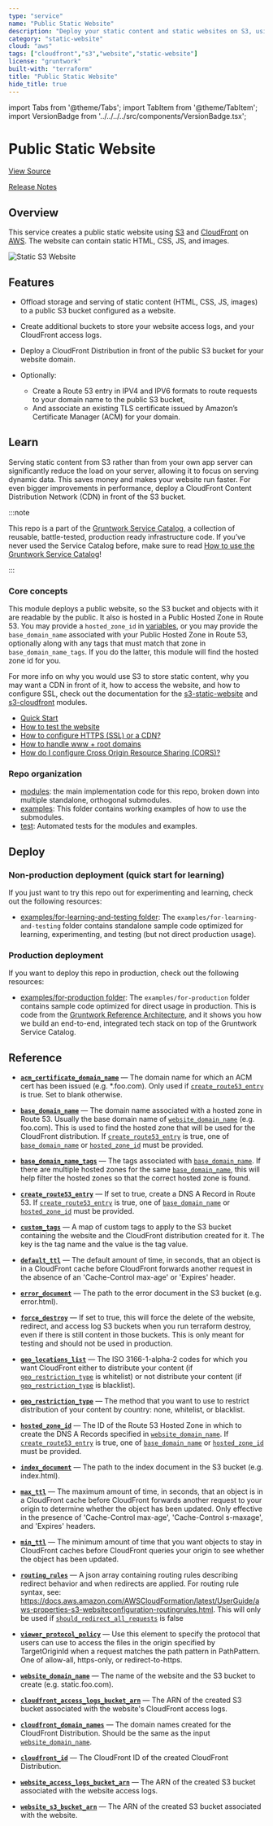 ```yaml
---
type: "service"
name: "Public Static Website"
description: "Deploy your static content and static websites on S3, using a CloudFront CDN. Supports bucket versioning, redirects, and access logging."
category: "static-website"
cloud: "aws"
tags: ["cloudfront","s3","website","static-website"]
license: "gruntwork"
built-with: "terraform"
title: "Public Static Website"
hide_title: true
---
```


import Tabs from '@theme/Tabs';
import TabItem from '@theme/TabItem';
import VersionBadge from '../../../../src/components/VersionBadge.tsx';

<VersionBadge version="0.80.2" lastModifiedVersion="0.65.4"/>

# Public Static Website


<a href="https://github.com/gruntwork-io/terraform-aws-service-catalog/tree/eak12913-patch-1/modules/services/public-static-website" className="link-button">View Source</a>

<a href="https://github.com/gruntwork-io/terraform-aws-service-catalog/releases?q=services%2Fpublic-static-website" className="link-button" title="Release notes for only the service catalog versions which impacted this service.">Release Notes</a>

## Overview

This service creates a public static website using [S3](https://docs.aws.amazon.com/s3/index.html) and
[CloudFront](https://docs.aws.amazon.com/cloudfront/index.html) on [AWS](https://aws.amazon.com). The website can
contain static HTML, CSS, JS, and images.

![Static S3 Website](/img/reference/services/app-orchestration/s3-architecture.png)

## Features

*   Offload storage and serving of static content (HTML, CSS, JS, images) to a public S3 bucket configured as a website.
*   Create additional buckets to store your website access logs, and your CloudFront access logs.
*   Deploy a CloudFront Distribution in front of the public S3 bucket for your website domain.
*   Optionally:

    *   Create a Route 53 entry in IPV4 and IPV6 formats to route requests to your domain name to the public S3 bucket,
    *   And associate an existing TLS certificate issued by Amazon’s Certificate Manager (ACM) for your domain.

## Learn

Serving static content from S3 rather than from your own app server can significantly reduce the load on your server,
allowing it to focus on serving dynamic data. This saves money and makes your website run faster. For even bigger
improvements in performance, deploy a CloudFront Content Distribution Network (CDN) in front of the S3 bucket.

:::note

This repo is a part of the [Gruntwork Service Catalog](https://github.com/gruntwork-io/terraform-aws-service-catalog/),
a collection of reusable, battle-tested, production ready infrastructure code.
If you’ve never used the Service Catalog before, make sure to read
[How to use the Gruntwork Service Catalog](https://docs.gruntwork.io/reference/services/intro/overview)!

:::

### Core concepts

This module deploys a public website, so the S3 bucket and objects with it are readable by the public. It also is
hosted in a Public Hosted Zone in Route 53. You may provide a `hosted_zone_id` in [variables](https://github.com/gruntwork-io/terraform-aws-service-catalog/tree/eak12913-patch-1/modules/services/public-static-website/variables.tf),
or you may provide the `base_domain_name` associated with your Public Hosted Zone in Route 53, optionally along with
any tags that must match that zone in `base_domain_name_tags`. If you do the latter, this module will find the hosted
zone id for you.

For more info on why you would use S3 to store static content, why you may want a CDN in front of it, how to access the
website, and how to configure SSL, check out the documentation for the
[s3-static-website](https://github.com/gruntwork-io/terraform-aws-static-assets/tree/master/modules/s3-static-website)
and [s3-cloudfront](https://github.com/gruntwork-io/terraform-aws-static-assets/tree/master/modules/s3-cloudfront)
modules.

*   [Quick Start](https://github.com/gruntwork-io/terraform-aws-service-catalog/tree/eak12913-patch-1/modules/services/public-static-website/core-concepts.md#quick-start)
*   [How to test the website](https://github.com/gruntwork-io/terraform-aws-static-assets/blob/master/modules/s3-static-website/core-concepts.md#how-to-test-the-website)
*   [How to configure HTTPS (SSL) or a CDN?](https://github.com/gruntwork-io/terraform-aws-service-catalog/tree/eak12913-patch-1/modules/services/public-static-website/core-concepts.md#how-to-configure-https-ssl-or-a-cdn)
*   [How to handle www + root domains](https://github.com/gruntwork-io/terraform-aws-static-assets/blob/master/modules/s3-static-website/core-concepts.md#how-do-i-handle-www—root-domains)
*   [How do I configure Cross Origin Resource Sharing (CORS)?](https://github.com/gruntwork-io/terraform-aws-static-assets/blob/master/modules/s3-static-website/core-concepts.md#how-do-i-configure-cross-origin-resource-sharing-cors)

### Repo organization

*   [modules](https://github.com/gruntwork-io/terraform-aws-service-catalog/tree/eak12913-patch-1/modules): the main implementation code for this repo, broken down into multiple standalone, orthogonal submodules.
*   [examples](https://github.com/gruntwork-io/terraform-aws-service-catalog/tree/eak12913-patch-1/examples): This folder contains working examples of how to use the submodules.
*   [test](https://github.com/gruntwork-io/terraform-aws-service-catalog/tree/eak12913-patch-1/test): Automated tests for the modules and examples.

## Deploy

### Non-production deployment (quick start for learning)

If you just want to try this repo out for experimenting and learning, check out the following resources:

*   [examples/for-learning-and-testing folder](https://github.com/gruntwork-io/terraform-aws-service-catalog/tree/eak12913-patch-1/examples/for-learning-and-testing): The
    `examples/for-learning-and-testing` folder contains standalone sample code optimized for learning, experimenting, and
    testing (but not direct production usage).

### Production deployment

If you want to deploy this repo in production, check out the following resources:

*   [examples/for-production folder](https://github.com/gruntwork-io/terraform-aws-service-catalog/tree/eak12913-patch-1/examples/for-learning-and-testing/services/public-static-website/example-website):
    The `examples/for-production` folder contains sample code optimized for direct usage in production. This is code from
    the [Gruntwork Reference Architecture](https://gruntwork.io/reference-architecture), and it shows you how we build an
    end-to-end, integrated tech stack on top of the Gruntwork Service Catalog.

## Reference

<Tabs>
<TabItem value="inputs" label="Inputs" default>

<a name="acm_certificate_domain_name" className="snap-top"></a>

* [**`acm_certificate_domain_name`**](#acm_certificate_domain_name) &mdash; The domain name for which an ACM cert has been issued (e.g. *.foo.com). Only used if [`create_route53_entry`](#create_route53_entry) is true. Set to blank otherwise.

<a name="base_domain_name" className="snap-top"></a>

* [**`base_domain_name`**](#base_domain_name) &mdash; The domain name associated with a hosted zone in Route 53. Usually the base domain name of [`website_domain_name`](#website_domain_name) (e.g. foo.com). This is used to find the hosted zone that will be used for the CloudFront distribution. If [`create_route53_entry`](#create_route53_entry) is true, one of [`base_domain_name`](#base_domain_name) or [`hosted_zone_id`](#hosted_zone_id) must be provided.

<a name="base_domain_name_tags" className="snap-top"></a>

* [**`base_domain_name_tags`**](#base_domain_name_tags) &mdash; The tags associated with [`base_domain_name`](#base_domain_name). If there are multiple hosted zones for the same [`base_domain_name`](#base_domain_name), this will help filter the hosted zones so that the correct hosted zone is found.

<a name="create_route53_entry" className="snap-top"></a>

* [**`create_route53_entry`**](#create_route53_entry) &mdash; If set to true, create a DNS A Record in Route 53. If [`create_route53_entry`](#create_route53_entry) is true, one of [`base_domain_name`](#base_domain_name) or [`hosted_zone_id`](#hosted_zone_id) must be provided.

<a name="custom_tags" className="snap-top"></a>

* [**`custom_tags`**](#custom_tags) &mdash; A map of custom tags to apply to the S3 bucket containing the website and the CloudFront distribution created for it. The key is the tag name and the value is the tag value.

<a name="default_ttl" className="snap-top"></a>

* [**`default_ttl`**](#default_ttl) &mdash; The default amount of time, in seconds, that an object is in a CloudFront cache before CloudFront forwards another request in the absence of an 'Cache-Control max-age' or 'Expires' header.

<a name="error_document" className="snap-top"></a>

* [**`error_document`**](#error_document) &mdash; The path to the error document in the S3 bucket (e.g. error.html).

<a name="force_destroy" className="snap-top"></a>

* [**`force_destroy`**](#force_destroy) &mdash; If set to true, this will force the delete of the website, redirect, and access log S3 buckets when you run terraform destroy, even if there is still content in those buckets. This is only meant for testing and should not be used in production.

<a name="geo_locations_list" className="snap-top"></a>

* [**`geo_locations_list`**](#geo_locations_list) &mdash; The ISO 3166-1-alpha-2 codes for which you want CloudFront either to distribute your content (if [`geo_restriction_type`](#geo_restriction_type) is whitelist) or not distribute your content (if [`geo_restriction_type`](#geo_restriction_type) is blacklist).

<a name="geo_restriction_type" className="snap-top"></a>

* [**`geo_restriction_type`**](#geo_restriction_type) &mdash; The method that you want to use to restrict distribution of your content by country: none, whitelist, or blacklist.

<a name="hosted_zone_id" className="snap-top"></a>

* [**`hosted_zone_id`**](#hosted_zone_id) &mdash; The ID of the Route 53 Hosted Zone in which to create the DNS A Records specified in [`website_domain_name`](#website_domain_name). If [`create_route53_entry`](#create_route53_entry) is true, one of [`base_domain_name`](#base_domain_name) or [`hosted_zone_id`](#hosted_zone_id) must be provided.

<a name="index_document" className="snap-top"></a>

* [**`index_document`**](#index_document) &mdash; The path to the index document in the S3 bucket (e.g. index.html).

<a name="max_ttl" className="snap-top"></a>

* [**`max_ttl`**](#max_ttl) &mdash; The maximum amount of time, in seconds, that an object is in a CloudFront cache before CloudFront forwards another request to your origin to determine whether the object has been updated. Only effective in the presence of 'Cache-Control max-age', 'Cache-Control s-maxage', and 'Expires' headers.

<a name="min_ttl" className="snap-top"></a>

* [**`min_ttl`**](#min_ttl) &mdash; The minimum amount of time that you want objects to stay in CloudFront caches before CloudFront queries your origin to see whether the object has been updated.

<a name="routing_rules" className="snap-top"></a>

* [**`routing_rules`**](#routing_rules) &mdash; A json array containing routing rules describing redirect behavior and when redirects are applied. For routing rule syntax, see: https://docs.aws.amazon.com/AWSCloudFormation/latest/UserGuide/aws-properties-s3-websiteconfiguration-routingrules.html. This will only be used if [`should_redirect_all_requests`](#should_redirect_all_requests) is false

<a name="viewer_protocol_policy" className="snap-top"></a>

* [**`viewer_protocol_policy`**](#viewer_protocol_policy) &mdash; Use this element to specify the protocol that users can use to access the files in the origin specified by TargetOriginId when a request matches the path pattern in PathPattern. One of allow-all, https-only, or redirect-to-https.

<a name="website_domain_name" className="snap-top"></a>

* [**`website_domain_name`**](#website_domain_name) &mdash; The name of the website and the S3 bucket to create (e.g. static.foo.com).

</TabItem>
<TabItem value="outputs" label="Outputs">

<a name="cloudfront_access_logs_bucket_arn" className="snap-top"></a>

* [**`cloudfront_access_logs_bucket_arn`**](#cloudfront_access_logs_bucket_arn) &mdash; The ARN of the created S3 bucket associated with the website's CloudFront access logs.

<a name="cloudfront_domain_names" className="snap-top"></a>

* [**`cloudfront_domain_names`**](#cloudfront_domain_names) &mdash; The domain names created for the CloudFront Distribution. Should be the same as the input [`website_domain_name`](#website_domain_name).

<a name="cloudfront_id" className="snap-top"></a>

* [**`cloudfront_id`**](#cloudfront_id) &mdash; The CloudFront ID of the created CloudFront Distribution.

<a name="website_access_logs_bucket_arn" className="snap-top"></a>

* [**`website_access_logs_bucket_arn`**](#website_access_logs_bucket_arn) &mdash; The ARN of the created S3 bucket associated with the website access logs.

<a name="website_s3_bucket_arn" className="snap-top"></a>

* [**`website_s3_bucket_arn`**](#website_s3_bucket_arn) &mdash; The ARN of the created S3 bucket associated with the website.

</TabItem>
</Tabs>


<!-- ##DOCS-SOURCER-START
{"sourcePlugin":"service-catalog-api","hash":"dfeb5dda8c62317e0bafa9fba9bb7fa7"}
##DOCS-SOURCER-END -->
